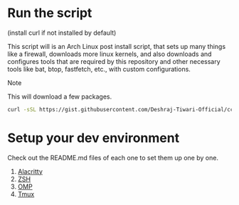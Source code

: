 # Run the script 
(install curl if not installed by default)

This script will is an Arch Linux post install script, that sets up many things like a firewall, downloads more linux kernels, and also downloads and configures tools that are required by this repository and other necessary tools like bat, btop, fastfetch, etc., with custom configurations.

> [!NOTE]
> This will download a few packages.

```bash
curl -sSL https://gist.githubusercontent.com/Deshraj-Tiwari-Official/cca2335cd4d2bd21391aa7145f75756b/raw/0b3a0492f0078aca0d21ab501b8d204ee517e64a/setup.sh | bash
```

# Setup your dev environment

Check out the README.md files of each one to set them up one by one.

1. [Alacritty](./alacritty/.config/alacritty/README.md)
2. [ZSH](./zsh/README.md)
3. [OMP](./ohmyposh/.config/ohmyposh/README.md)
4. [Tmux](./tmux/.config/tmux/README.md)
